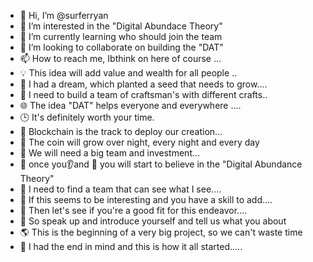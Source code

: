 - 👋 Hi, I’m @surferryan
- 👀 I’m interested in the "Digital Abundace Theory"
- 🌱 I’m currently learning who should join the team
- 💞️ I’m looking to collaborate on building the "DAT"
- 📫 How to reach me, Ibthink on here of course ...
- 💡 This idea will add value and wealth for all people ..
- 🌅 I had a dream, which planted a seed that needs to grow....
- 📶 I need to build a team of craftsman's with different crafts..
- 🌐 The idea "DAT" helps everyone and everywhere ....
- 🕒 It's definitely worth your time. 
- 🚅 Blockchain is the track to deploy our creation...
- 🦚 The coin will grow over night, every night and every day 
- 🌱 We will need a big team and investment...
- 🤗 once you👂and 👀 you will start to believe in the "Digital Abundance Theory"
- 📡 I need to find a team that can see what I see....
- 🧲 If this seems to be interesting and you have a skill to add....
- 🧩 Then let's see if you're a good fit for this endeavor....
- 🎤 So speak up and introduce yourself and tell us what you about
- 🌎 This is the beginning of a very big project, so we can't waste time
- 🎯 I had the end in mind and this is how it all started.....

<!---
surferryan/surferryan is a ✨ special ✨ repository because its `README.md` (this file) appears on your GitHub profile.
You can click the Preview link to take a look at your changes.
--->
